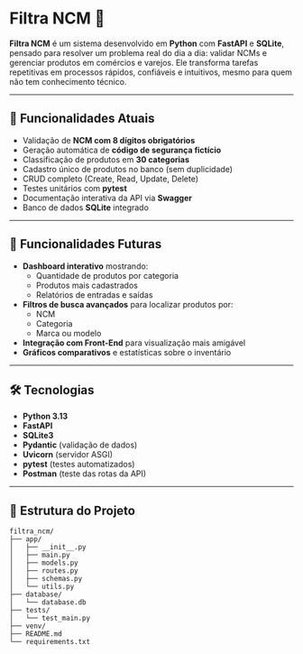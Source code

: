 # Filtra NCM 🚀

**Filtra NCM** é um sistema desenvolvido em **Python** com **FastAPI** e **SQLite**, pensado para resolver um problema real do dia a dia: validar NCMs e gerenciar produtos em comércios e varejos. Ele transforma tarefas repetitivas em processos rápidos, confiáveis e intuitivos, mesmo para quem não tem conhecimento técnico.

---

## 🌟 Funcionalidades Atuais

- Validação de **NCM com 8 dígitos obrigatórios**  
- Geração automática de **código de segurança fictício**  
- Classificação de produtos em **30 categorias**  
- Cadastro único de produtos no banco (sem duplicidade)  
- CRUD completo (Create, Read, Update, Delete)  
- Testes unitários com **pytest**  
- Documentação interativa da API via **Swagger**  
- Banco de dados **SQLite** integrado  

---

## 🔮 Funcionalidades Futuras

- **Dashboard interativo** mostrando:  
  - Quantidade de produtos por categoria  
  - Produtos mais cadastrados  
  - Relatórios de entradas e saídas  
- **Filtros de busca avançados** para localizar produtos por:  
  - NCM  
  - Categoria  
  - Marca ou modelo  
- **Integração com Front-End** para visualização mais amigável  
- **Gráficos comparativos** e estatísticas sobre o inventário  

---

## 🛠 Tecnologias

- **Python 3.13**  
- **FastAPI**  
- **SQLite3**  
- **Pydantic** (validação de dados)  
- **Uvicorn** (servidor ASGI)  
- **pytest** (testes automatizados)  
- **Postman** (teste das rotas da API)  

---

## 📁 Estrutura do Projeto

```text
filtra_ncm/
├── app/
│   ├── __init__.py
│   ├── main.py
│   ├── models.py
│   ├── routes.py
│   ├── schemas.py
│   └── utils.py
├── database/
│   └── database.db
├── tests/
│   └── test_main.py
├── venv/
├── README.md
└── requirements.txt

